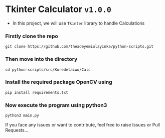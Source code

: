 # Tkinter Calculator `v1.0.0`

- In this project, we will use ```Tkinter``` library to handle Calculations

### Firstly clone the repo
```
git clone https://github.com/theadeyemiolayinka/python-scripts.git
```

### Then move into the directory
```
cd python-scripts/src/Koredetaiwo/Calc
```

### Install the required package OpenCV using
```
pip install requirements.txt
```

### Now execute the program using python3
```
python3 main.py
```

If you face any issues or want to contribute, feel free to raise Issues or Pull Requests...